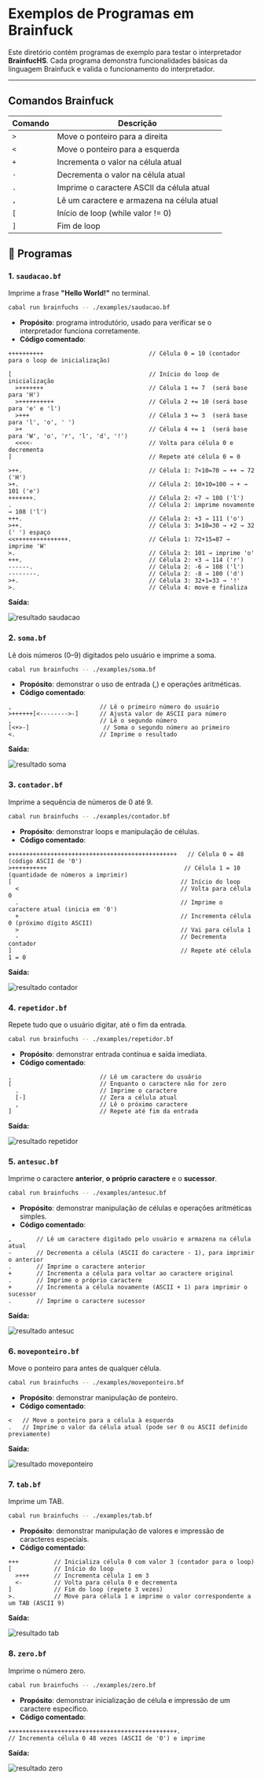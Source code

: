 # Exemplos de Programas em Brainfuck

Este diretório contém programas de exemplo para testar o interpretador **BrainfucHS**.
Cada programa demonstra funcionalidades básicas da linguagem Brainfuck e valida o funcionamento do interpretador.

---

## Comandos Brainfuck

| Comando | Descrição |
|---------|-----------|
| `>` | Move o ponteiro para a direita |
| `<` | Move o ponteiro para a esquerda |
| `+` | Incrementa o valor na célula atual |
| `-` | Decrementa o valor na célula atual |
| `.` | Imprime o caractere ASCII da célula atual |
| `,` | Lê um caractere e armazena na célula atual |
| `[` | Início de loop (while valor != 0) |
| `]` | Fim de loop |

## 🔹 Programas

### 1. `saudacao.bf`
Imprime a frase **"Hello World!"** no terminal.

```bash
cabal run brainfuchs -- ./examples/saudacao.bf
```

- **Propósito**: programa introdutório, usado para verificar se o interpretador funciona corretamente.
- **Código comentado**:
```brainfuck
++++++++++                              // Célula 0 = 10 (contador para o loop de inicialização)

[                                       // Início do loop de inicialização
  >+++++++                              // Célula 1 += 7  (será base para 'H')
  >++++++++++                           // Célula 2 += 10 (será base para 'e' e 'l')
  >+++                                  // Célula 3 += 3  (será base para 'l', 'o', ' ')
  >+                                    // Célula 4 += 1  (será base para 'W', 'o', 'r', 'l', 'd', '!')
  <<<<-                                 // Volta para célula 0 e decrementa
]                                       // Repete até célula 0 = 0

>++.                                    // Célula 1: 7×10=70 → ++ → 72 ('H')
>+.                                     // Célula 2: 10×10=100 → + → 101 ('e')
+++++++.                                // Célula 2: +7 → 108 ('l')
.                                       // Célula 2: imprime novamente → 108 ('l')
+++.                                    // Célula 2: +3 → 111 ('o')
>++.                                    // Célula 3: 3×10=30 → +2 → 32 (' ') espaço
<<+++++++++++++++.                      // Célula 1: 72+15=87 → imprime 'W'
>.                                      // Célula 2: 101 → imprime 'o'
+++.                                    // Célula 2: +3 → 114 ('r')
------.                                 // Célula 2: -6 → 108 ('l')
--------.                               // Célula 2: -8 → 100 ('d')
>+.                                     // Célula 3: 32+1=33 → '!'
>.                                      // Célula 4: move e finaliza
```

**Saída:**

![resultado saudacao](./prints/resultado-saudacao.png)

### 2. `soma.bf`
Lê dois números (0–9) digitados pelo usuário e imprime a soma.

```bash
cabal run brainfuchs -- ./examples/soma.bf
```

- **Propósito**: demonstrar o uso de entrada (,) e operações aritméticas.
- **Código comentado**:
```brainfuck
,                         // Lê o primeiro número do usuário
>++++++[<-------->-]      // Ajusta valor de ASCII para número
,                         // Lê o segundo número
[<+>-]                     // Soma o segundo número ao primeiro
<.                        // Imprime o resultado
```

**Saída:**

![resultado soma](./prints/resultado-soma.png)

### 3. `contador.bf`
Imprime a sequência de números de 0 até 9.

```bash
cabal run brainfuchs -- ./examples/contador.bf
```

- **Propósito**: demonstrar loops e manipulação de células.
- **Código comentado**:
```brainfuck
++++++++++++++++++++++++++++++++++++++++++++++++   // Célula 0 = 48 (código ASCII de '0')
>++++++++++                                       // Célula 1 = 10 (quantidade de números a imprimir)
[                                                // Início do loop
  <                                              // Volta para célula 0
  .                                              // Imprime o caractere atual (inicia em '0')
  +                                              // Incrementa célula 0 (próximo dígito ASCII)
  >                                              // Vai para célula 1
  -                                              // Decrementa contador
]                                                // Repete até célula 1 = 0
```

**Saída:**

![resultado contador](./prints/resultado-contador.png)

### 4. `repetidor.bf`
Repete tudo que o usuário digitar, até o fim da entrada.

```bash
cabal run brainfuchs -- ./examples/repetidor.bf
```

- **Propósito**: demonstrar entrada contínua e saída imediata.
- **Código comentado**:
```brainfuck
,                         // Lê um caractere do usuário
[                         // Enquanto o caractere não for zero
  .                       // Imprime o caractere
  [-]                     // Zera a célula atual
  ,                       // Lê o próximo caractere
]                         // Repete até fim da entrada

```

**Saída:**

![resultado repetidor](./prints/resultado-repetidor.png)

### 5. `antesuc.bf`
Imprime o caractere **anterior**, **o próprio caractere** e o **sucessor**.

```bash
cabal run brainfuchs -- ./examples/antesuc.bf
```

- **Propósito**: demonstrar manipulação de células e operações aritméticas simples.
- **Código comentado**:
```brainfuck
,       // Lê um caractere digitado pelo usuário e armazena na célula atual
-       // Decrementa a célula (ASCII do caractere - 1), para imprimir o anterior
.       // Imprime o caractere anterior
+       // Incrementa a célula para voltar ao caractere original
.       // Imprime o próprio caractere
+       // Incrementa a célula novamente (ASCII + 1) para imprimir o sucessor
.       // Imprime o caractere sucessor
```

**Saída:**

![resultado antesuc](./prints/resultado-antesuc.png)

### 6. `moveponteiro.bf`
Move o ponteiro para antes de qualquer célula.
```bash
cabal run brainfuchs -- ./examples/moveponteiro.bf
```

- **Propósito**: demonstrar manipulação de ponteiro.
- **Código comentado**:
```brainfuck
<   // Move o ponteiro para a célula à esquerda
.   // Imprime o valor da célula atual (pode ser 0 ou ASCII definido previamente)
```

**Saída:**

![resultado moveponteiro](./prints/resultado-moveponteiro.png)

### 7. `tab.bf`
Imprime um TAB.
```bash
cabal run brainfuchs -- ./examples/tab.bf
```

- **Propósito**: demonstrar manipulação de valores e impressão de caracteres especiais.
- **Código comentado**:
```brainfuck
+++          // Inicializa célula 0 com valor 3 (contador para o loop)
[            // Início do loop
  >+++       // Incrementa célula 1 em 3
  <-         // Volta para célula 0 e decrementa
]            // Fim do loop (repete 3 vezes)
>.           // Move para célula 1 e imprime o valor correspondente a um TAB (ASCII 9)
```

**Saída:**

![resultado tab](./prints/resultado-tab.png)

### 8. `zero.bf`
Imprime o número zero.
```bash
cabal run brainfuchs -- ./examples/zero.bf
```

- **Propósito**: demonstrar inicialização de célula e impressão de um caractere específico.
- **Código comentado**:
```brainfuck
++++++++++++++++++++++++++++++++++++++++++++++++.
// Incrementa célula 0 48 vezes (ASCII de '0') e imprime
```

**Saída:**

![resultado zero](./prints/resultado-zero.png)



